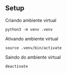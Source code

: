 ## Setup

Criando ambiente virtual

```
python3 -m venv .venv
```

Ativando ambiente virtual
```
source .venv/bin/activate
```

Saindo do ambiente virtual
```
deactivate
```


